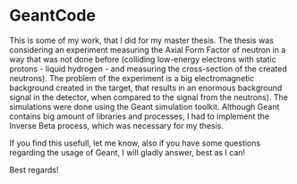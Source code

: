 # GeantCode

This is some of my work, that I did for my master thesis. The thesis was considering an experiment measuring the Axial Form Factor of neutron in a way that was not done before (colliding low-energy electrons with static protons - liquid hydrogen - and measuring the cross-section of the created neutrons). The problem of the experiment is a big electromagnetic background created in the target, that results in an enormous background signal in the detector, when compared to the signal from the neutrons).
The simulations were done using the Geant simulation toolkit. Although Geant contains big amount of libraries and processes, I had to implement the Inverse Beta process, which was necessary for my thesis. 

If you find this usefull, let me know, also if you have some questions regarding the usage of Geant, I will gladly answer, best as I can!

Best regards!
